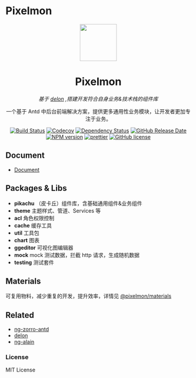# Pixelmon

<p align="center">
  <a href="https://yzt.felearn.com/pixelmon">
    <img width="100" src="https://yzt.felearn.com/pixelmon/assets/img/logo.png">
  </a>
</p>

<h1 align="center">
Pixelmon
</h1>

<div align="center">

_基于 [delon](https://github.com/ng-alain/delon) ,搭建开发符合自身业务&技术栈的组件库_

一个基于 Antd 中后台前端解决方案，提供更多通用性业务模块，让开发者更加专注于业务。

[![Build Status](https://img.shields.io/travis/1ziton/pixelmon/master.svg?style=flat-square)](https://travis-ci.org/1ziton/pixelmon)
[![Codecov](https://img.shields.io/codecov/c/github/1ziton/pixelmon.svg?style=flat-square)](https://codecov.io/gh/1ziton/pixelmon)
[![Dependency Status](https://david-dm.org/1ziton/pixelmon/status.svg?style=flat-square)](https://david-dm.org/1ziton/pixelmon)
[![GitHub Release Date](https://img.shields.io/github/release-date/1ziton/pixelmon.svg?style=flat-square)](https://github.com/1ziton/pixelmon/releases)
[![NPM version](https://img.shields.io/npm/v/@pixelmon/pikachu.svg?style=flat-square)](https://www.npmjs.com/package/@pixelmon/pikachu)
[![prettier](https://img.shields.io/badge/code_style-prettier-ff69b4.svg?style=flat-square)](https://prettier.io/)
[![GitHub license](https://img.shields.io/github/license/mashape/apistatus.svg?style=flat-square)](https://github.com/1ziton/pixelmon/blob/master/LICENSE)

</div>


## Document

- [Document](http://yzt.felearn.com/pixelmon)

## Packages & Libs

- **pikachu** （皮卡丘）组件库，含基础通用组件&业务组件
- **theme** 主题样式、管道、Services 等
- **acl** 角色权限控制
- **cache** 缓存工具
- **util** 工具包
- **chart** 图表
- **ggeditor** 可视化图编辑器
- **mock** mock 测试数据，拦截 http 请求，生成随机数据
- **testing** 测试套件

## Materials

可复用物料，减少重复的开发，提升效率，详情见 [@pixelmon/materials](http://yzt.felearn.com/pixelmon/#/materials)

## Related

- [ng-zorro-antd](https://github.com/ng-zorro/ng-zorro-antd)
- [delon](https://github.com/ng-alain/delon)
- [ng-alain](https://github.com/ng-alain/ng-alain)

### License

MIT License
